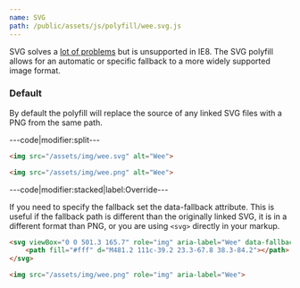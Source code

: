 ```yaml
---
name: SVG
path: /public/assets/js/polyfill/wee.svg.js
---
```


SVG solves a [lot of problems](http://css-tricks.com/using-svg/) but is unsupported in IE8. The SVG polyfill allows for an automatic or specific fallback to a more widely supported image format.

### Default

By default the polyfill will replace the source of any linked SVG files with a PNG from the same path.

---code|modifier:split---

```html
<img src="/assets/img/wee.svg" alt="Wee">
```

```html
<img src="/assets/img/wee.png" alt="Wee">
```

---code|modifier:stacked|label:Override---

If you need to specify the fallback set the data-fallback attribute. This is useful if the fallback path is different than the originally linked SVG, it is in a different format than PNG, or you are using ```<svg>``` directly in your markup.

```html
<svg viewBox="0 0 501.3 165.7" role="img" aria-label="Wee" data-fallback="/assets/img/wee.png">
	<path fill="#fff" d="M481.2 111c-39.2 23.3-67.8 38.3-84.2"></path>
</svg>
```

```html
<img src="/assets/img/wee.png" role="img" aria-label="Wee">
```